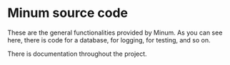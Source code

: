 Minum source code
================

These are the general functionalities provided by Minum.  As you
can see here, there is code for a database, for logging, for testing,
and so on.

There is documentation throughout the project.